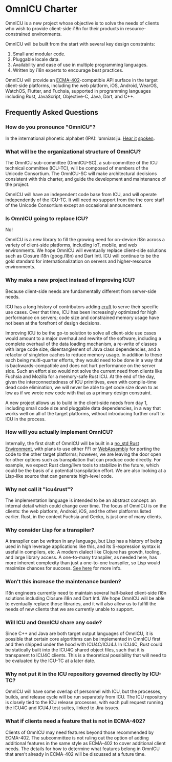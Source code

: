 OmnICU Charter
==============

OmnICU is a new project whose objective is to solve the needs of clients who wish to provide client-side i18n for their products in resource-constrained environments.

OmnICU will be built from the start with several key design constraints:

1. Small and modular code.
2. Pluggable locale data.
3. Availability and ease of use in multiple programming languages.
4. Written by i18n experts to encourage best practices.

OmnICU will provide an [ECMA-402](https://www.ecma-international.org/publications/standards/Ecma-402.htm)-compatible API surface in the target client-side platforms, including the web platform, iOS, Android, WearOS, WatchOS, Flutter, and Fuchsia, supported in programming languages including Rust, JavaScript, Objective-C, Java, Dart, and C++.

## Frequently Asked Questions

### How do you pronounce "OmnICU"?

In the international phonetic alphabet (IPA): ˈɑmniaɪsiju. [Hear it](https://itinerarium.github.io/phoneme-synthesis/?w=/'ɑmniaɪsiju/) [spoken](http://ipa-reader.xyz/?text=%CB%88%C9%91mnia%C9%AAsiju&voice=Joanna).

### What will be the organizational structure of OmnICU?

The OmnICU sub-committee (OmnICU-SC), a sub-committee of the ICU technical committee (ICU-TC), will be composed of members of the Unicode Consortium.  The OmnICU-SC will make architectural decisions consistent with this charter, and guide the development and maintenance of the project.

OmnICU will have an independent code base from ICU, and will operate independently of the ICU-TC. It will need no support from the the core staff of the Unicode Consortium except an occasional announcement.

### Is OmnICU going to replace ICU?

No!

OmnICU is a new library to fill the growing need for on-device i18n across a variety of client-side platforms, including IoT, mobile, and web environments.  We hope OmnICU will eventually replace client-side solutions such as Closure i18n (goog.i18n) and Dart Intl.  ICU will continue to be the gold standard for internationalization on servers and higher-resource environments.

### Why make a new project instead of improving ICU?

Because client-side needs are fundamentally different from server-side needs.

ICU has a long history of contributors adding [cruft](http://site.icu-project.org/design/cpp#TOC-Cruft-Complication) to serve their specific use cases.  Over that time, ICU has been increasingly optimized for high performance on servers; code size and constrained memory usage have not been at the forefront of design decisions.

Improving ICU to be the go-to solution to solve all client-side use cases would amount to a major overhaul and rewrite of the software, including a complete overhaul of the data loading mechanism, a re-write of classes with large code size, disentanglement of Java class dependencies, and a refactor of singleton caches to reduce memory usage.  In addition to these each being multi-quarter efforts, they would need to be done in a way that is backwards-compatible and does not hurt performance on the server side.  Such an effort also would not solve the current need from clients like Fuchsia and Mozilla for a memory-safe Rust ICU.  At the end of the day, given the interconnectedness of ICU primitives, even with compile-time dead code elimination, we will never be able to get code size down to as low as if we wrote new code with that as a primary design constraint.

A new project allows us to build in the client-side needs from day 1, including small code size and pluggable data dependencies, in a way that works well on all of the target platforms, without introducing further cruft to ICU in the process.

### How will you actually implement OmnICU?

Internally, the first draft of OmnICU will be built in a [no_std Rust Environment](https://rust-embedded.github.io/book/intro/no-std.html), with plans to use either FFI or [WebAssembly](https://webassembly.org/) for porting the code to the other target platforms; however, we are leaving the door open for other options such as transpilation that can produce code directly.  For example, we expect Rust clang/llvm tools to stabilize in the future, which could be the basis of a potential transpilation effort.  We are also looking at a Lisp-like source that can generate high-level code.

### Why not call it "icu4rust"?

The implementation language is intended to be an abstract concept: an internal detail which could change over time.  The focus of OmnICU is on the clients: the web platform, Android, iOS, and the other platforms listed earlier.  Rust, in the context Fuchsia and Gecko, is just one of many clients.

### Why consider Lisp for a transpiler?

A transpiler can be written in any language, but Lisp has a history of being used in high leverage applications like this, and its S-expression syntax is useful in compilers, etc. A modern dialect like Clojure has growth, tooling, and large library access. A one-to-many transpiler, as needed here, has more inherent complexity than just a one-to-one transpiler, so Lisp would maximize chances for success.  [See here](https://elangocheran.com/2020/03/18/why-clojure-lisp-is-good-for-writing-transpilers/) for more info.

### Won't this increase the maintenance burden?

I18n engineers currently need to maintain several half-baked client-side i18n solutions including Closure i18n and Dart Intl.  We hope OmnICU will be able to eventually replace those libraries, and it will also allow us to fulfill the needs of new clients that we are currently unable to support.

### Will ICU and OmnICU share any code?

Since C++ and Java are both target output languages of OmnICU, it is possible that certain core algorithms can be implemented in OmnICU first and then shipped under the hood with ICU4C/ICU4J.  In ICU4C, Rust could be statically built into the ICU4C shared object files, such that it is transparent to ICU4C clients.  This is a theoretical possibility that will need to be evaluated by the ICU-TC at a later date.

### Why not put it in the ICU repository governed directly by ICU-TC?

OmnICU will have some overlap of personnel with ICU, but the processes, builds, and release cycle will be run separately from ICU.  The ICU repository is closely tied to the ICU release processes, with each pull request running the ICU4C and ICU4J test suites, linked to Jira issues.

### What if clients need a feature that is not in ECMA-402?

Clients of OmnICU may need features beyond those recommended by ECMA-402.  The subcommittee is not ruling out the option of adding additional features in the same style as ECMA-402 to cover additional client needs.  The details for how to determine what features belong in OmnICU that aren't already in ECMA-402 will be discussed at a future time.
